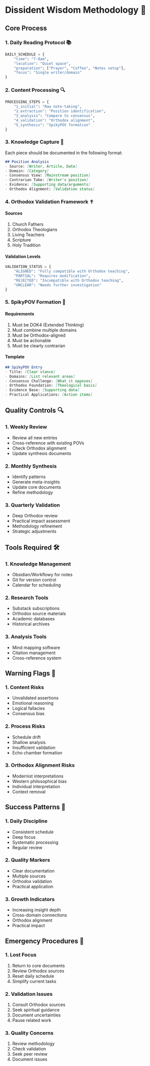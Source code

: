 # Dissident Wisdom Methodology 🎯

## Core Process

### 1. Daily Reading Protocol 📚
```python
DAILY_SCHEDULE = {
    "time": "7-8am",
    "location": "Quiet space",
    "preparation": ["Prayer", "Coffee", "Notes setup"],
    "focus": "Single writer/domain"
}
```

### 2. Content Processing 🔍
```python
PROCESSING_STEPS = {
    "1_initial": "Raw note-taking",
    "2_extraction": "Position identification",
    "3_analysis": "Compare to consensus",
    "4_validation": "Orthodox alignment",
    "5_synthesis": "SpikyPOV formation"
}
```

### 3. Knowledge Capture 📝
Each piece should be documented in the following format:

```markdown
## Position Analysis
- Source: [Writer, Article, Date]
- Domain: [Category]
- Consensus View: [Mainstream position]
- Contrarian Take: [Writer's position]
- Evidence: [Supporting data/arguments]
- Orthodox Alignment: [Validation status]
```

### 4. Orthodox Validation Framework ✝️

#### Sources
1. Church Fathers
2. Orthodox Theologians
3. Living Teachers
4. Scripture
5. Holy Tradition

#### Validation Levels
```python
VALIDATION_STATUS = {
    "ALIGNED": "Fully compatible with Orthodox teaching",
    "PARTIAL": "Requires modification",
    "REJECTED": "Incompatible with Orthodox teaching",
    "UNCLEAR": "Needs further investigation"
}
```

### 5. SpikyPOV Formation 🎯

#### Requirements
1. Must be DOK4 (Extended Thinking)
2. Must combine multiple domains
3. Must be Orthodox-aligned
4. Must be actionable
5. Must be clearly contrarian

#### Template
```markdown
## SpikyPOV Entry
- Title: [Clear stance]
- Domains: [List relevant areas]
- Consensus Challenge: [What it opposes]
- Orthodox Foundation: [Theological basis]
- Evidence Base: [Supporting data]
- Practical Applications: [Action items]
```

## Quality Controls 🔍

### 1. Weekly Review
- Review all new entries
- Cross-reference with existing POVs
- Check Orthodox alignment
- Update synthesis documents

### 2. Monthly Synthesis
- Identify patterns
- Generate meta-insights
- Update core documents
- Refine methodology

### 3. Quarterly Validation
- Deep Orthodox review
- Practical impact assessment
- Methodology refinement
- Strategic adjustments

## Tools Required 🛠️

### 1. Knowledge Management
- Obsidian/Workflowy for notes
- Git for version control
- Calendar for scheduling

### 2. Research Tools
- Substack subscriptions
- Orthodox source materials
- Academic databases
- Historical archives

### 3. Analysis Tools
- Mind mapping software
- Citation management
- Cross-reference system

## Warning Flags 🚨

### 1. Content Risks
- Unvalidated assertions
- Emotional reasoning
- Logical fallacies
- Consensus bias

### 2. Process Risks
- Schedule drift
- Shallow analysis
- Insufficient validation
- Echo chamber formation

### 3. Orthodox Alignment Risks
- Modernist interpretations
- Western philosophical bias
- Individual interpretation
- Context removal

## Success Patterns 🎯

### 1. Daily Discipline
- Consistent schedule
- Deep focus
- Systematic processing
- Regular review

### 2. Quality Markers
- Clear documentation
- Multiple sources
- Orthodox validation
- Practical application

### 3. Growth Indicators
- Increasing insight depth
- Cross-domain connections
- Orthodox alignment
- Practical impact

## Emergency Procedures 🚨

### 1. Lost Focus
1. Return to core documents
2. Review Orthodox sources
3. Reset daily schedule
4. Simplify current tasks

### 2. Validation Issues
1. Consult Orthodox sources
2. Seek spiritual guidance
3. Document uncertainties
4. Pause related work

### 3. Quality Concerns
1. Review methodology
2. Check validation
3. Seek peer review
4. Document issues 